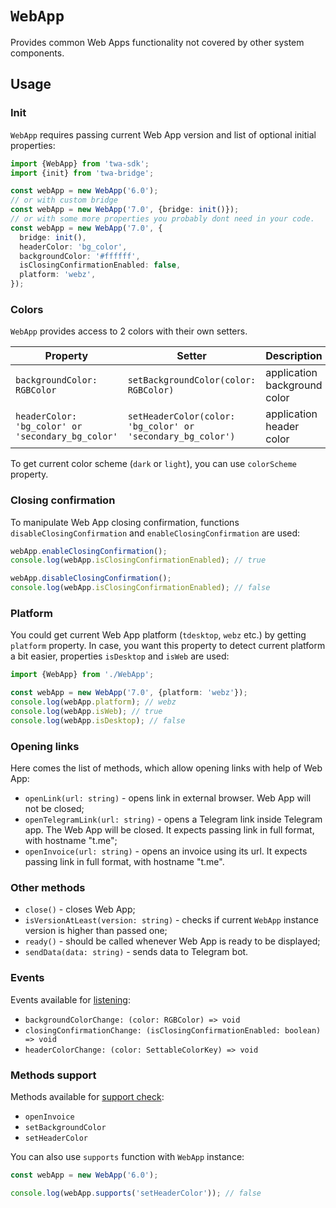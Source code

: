 # `WebApp`

Provides common Web Apps functionality not covered by other system components.

## Usage

### Init

`WebApp` requires passing current Web App version and list of optional initial
properties:

```typescript
import {WebApp} from 'twa-sdk';
import {init} from 'twa-bridge';

const webApp = new WebApp('6.0');
// or with custom bridge
const webApp = new WebApp('7.0', {bridge: init()});
// or with some more properties you probably dont need in your code.
const webApp = new WebApp('7.0', {
  bridge: init(),
  headerColor: 'bg_color',
  backgroundColor: '#ffffff',
  isClosingConfirmationEnabled: false,
  platform: 'webz',
});
```

### Colors

`WebApp` provides access to 2 colors with their own setters.

| Property                                          | Setter                                                      | Description                  |
|---------------------------------------------------|-------------------------------------------------------------|------------------------------|
| `backgroundColor: RGBColor`                       | `setBackgroundColor(color: RGBColor)`                       | application background color |
| `headerColor: 'bg_color' or 'secondary_bg_color'` | `setHeaderColor(color: 'bg_color' or 'secondary_bg_color')` | application header color     |

To get current color scheme (`dark` or `light`), you can use `colorScheme`
property.

### Closing confirmation

To manipulate Web App closing confirmation,
functions `disableClosingConfirmation`
and `enableClosingConfirmation` are used:

```typescript
webApp.enableClosingConfirmation();
console.log(webApp.isClosingConfirmationEnabled); // true

webApp.disableClosingConfirmation();
console.log(webApp.isClosingConfirmationEnabled); // false
```

### Platform

You could get current Web App platform (`tdesktop`, `webz` etc.) by getting
`platform` property. In case, you want this property to detect current platform
a bit easier, properties `isDesktop` and `isWeb` are used:

```typescript
import {WebApp} from './WebApp';

const webApp = new WebApp('7.0', {platform: 'webz'});
console.log(webApp.platform); // webz
console.log(webApp.isWeb); // true
console.log(webApp.isDesktop); // false
```

### Opening links

Here comes the list of methods, which allow opening links with help of Web App:

- `openLink(url: string)` - opens link in external browser. Web App will not be
  closed;
- `openTelegramLink(url: string)` - opens a Telegram link inside Telegram app.
  The Web App will be closed. It expects passing link in full format, with
  hostname "t.me";
- `openInvoice(url: string)` - opens an invoice using its url. It expects
  passing link in full format, with hostname "t.me".

### Other methods

- `close()` - closes Web App;
- `isVersionAtLeast(version: string)` - checks if current `WebApp` instance
  version is higher than passed one;
- `ready()` - should be called whenever Web App is ready to be displayed;
- `sendData(data: string)` - sends data to Telegram bot.

### Events

Events available for [listening](../../../README.md#events-listening):

- `backgroundColorChange: (color: RGBColor) => void`
- `closingConfirmationChange: (isClosingConfirmationEnabled: boolean) => void`
- `headerColorChange: (color: SettableColorKey) => void`

### Methods support

Methods available for [support check](../../../README.md#methods-support):

- `openInvoice`
- `setBackgroundColor`
- `setHeaderColor`

You can also use `supports` function with `WebApp` instance:

```typescript
const webApp = new WebApp('6.0');

console.log(webApp.supports('setHeaderColor')); // false
```